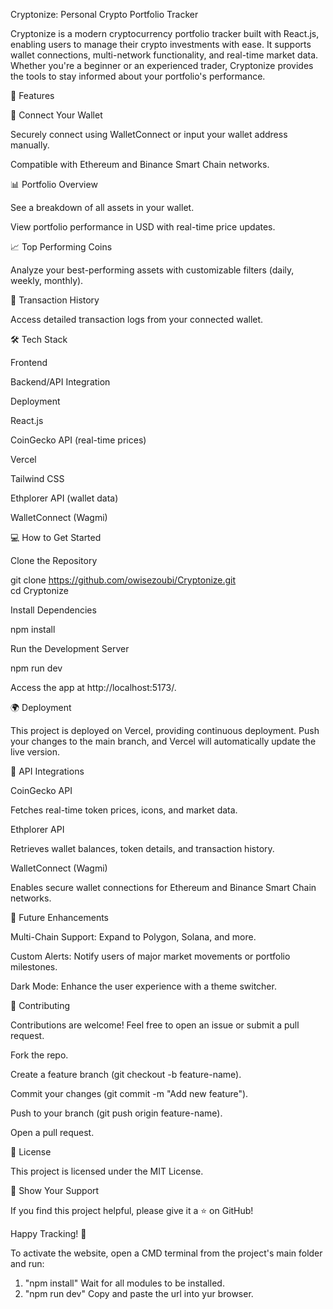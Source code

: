 Cryptonize: Personal Crypto Portfolio Tracker

Cryptonize is a modern cryptocurrency portfolio tracker built with React.js, enabling users to manage their crypto investments with ease. It supports wallet connections, multi-network functionality, and real-time market data. Whether you're a beginner or an experienced trader, Cryptonize provides the tools to stay informed about your portfolio's performance.

🚀 Features

🔗 Connect Your Wallet

Securely connect using WalletConnect or input your wallet address manually.

Compatible with Ethereum and Binance Smart Chain networks.

📊 Portfolio Overview

See a breakdown of all assets in your wallet.

View portfolio performance in USD with real-time price updates.

📈 Top Performing Coins

Analyze your best-performing assets with customizable filters (daily, weekly, monthly).

📜 Transaction History

Access detailed transaction logs from your connected wallet.

🛠️ Tech Stack

Frontend

Backend/API Integration

Deployment

React.js

CoinGecko API (real-time prices)

Vercel

Tailwind CSS

Ethplorer API (wallet data)

WalletConnect (Wagmi)

💻 How to Get Started

Clone the Repository

git clone https://github.com/owisezoubi/Cryptonize.git  
cd Cryptonize

Install Dependencies

npm install

Run the Development Server

npm run dev

Access the app at http://localhost:5173/.

🌍 Deployment

This project is deployed on Vercel, providing continuous deployment. Push your changes to the main branch, and Vercel will automatically update the live version.

🔌 API Integrations

CoinGecko API

Fetches real-time token prices, icons, and market data.

Ethplorer API

Retrieves wallet balances, token details, and transaction history.

WalletConnect (Wagmi)

Enables secure wallet connections for Ethereum and Binance Smart Chain networks.

🎯 Future Enhancements

Multi-Chain Support: Expand to Polygon, Solana, and more.

Custom Alerts: Notify users of major market movements or portfolio milestones.

Dark Mode: Enhance the user experience with a theme switcher.

👥 Contributing

Contributions are welcome! Feel free to open an issue or submit a pull request.

Fork the repo.

Create a feature branch (git checkout -b feature-name).

Commit your changes (git commit -m "Add new feature").

Push to your branch (git push origin feature-name).

Open a pull request.

📝 License

This project is licensed under the MIT License.

🌟 Show Your Support

If you find this project helpful, please give it a ⭐ on GitHub!

Happy Tracking! 🚀

To activate the website, open a CMD terminal from the project's main folder and run:
1. "npm install"
   Wait for all modules to be installed.
2. "npm run dev"
   Copy and paste the url into yur browser.
